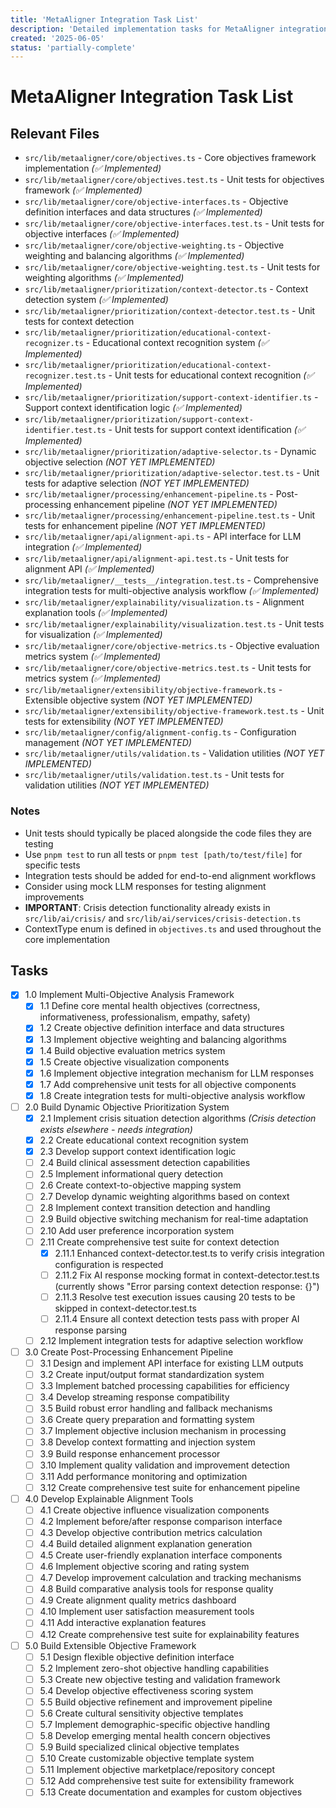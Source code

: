 ```yaml
---
title: 'MetaAligner Integration Task List'
description: 'Detailed implementation tasks for MetaAligner integration'
created: '2025-06-05'
status: 'partially-complete'
---
```


# MetaAligner Integration Task List

## Relevant Files

- `src/lib/metaaligner/core/objectives.ts` - Core objectives framework implementation _(✅ Implemented)_
- `src/lib/metaaligner/core/objectives.test.ts` - Unit tests for objectives framework _(✅ Implemented)_
- `src/lib/metaaligner/core/objective-interfaces.ts` - Objective definition interfaces and data structures _(✅ Implemented)_
- `src/lib/metaaligner/core/objective-interfaces.test.ts` - Unit tests for objective interfaces _(✅ Implemented)_
- `src/lib/metaaligner/core/objective-weighting.ts` - Objective weighting and balancing algorithms _(✅ Implemented)_
- `src/lib/metaaligner/core/objective-weighting.test.ts` - Unit tests for weighting algorithms _(✅ Implemented)_
- `src/lib/metaaligner/prioritization/context-detector.ts` - Context detection system _(✅ Implemented)_
- `src/lib/metaaligner/prioritization/context-detector.test.ts` - Unit tests for context detection
- `src/lib/metaaligner/prioritization/educational-context-recognizer.ts` - Educational context recognition system _(✅ Implemented)_
- `src/lib/metaaligner/prioritization/educational-context-recognizer.test.ts` - Unit tests for educational context recognition _(✅ Implemented)_
- `src/lib/metaaligner/prioritization/support-context-identifier.ts` - Support context identification logic _(✅ Implemented)_
- `src/lib/metaaligner/prioritization/support-context-identifier.test.ts` - Unit tests for support context identification _(✅ Implemented)_
- `src/lib/metaaligner/prioritization/adaptive-selector.ts` - Dynamic objective selection _(NOT YET IMPLEMENTED)_
- `src/lib/metaaligner/prioritization/adaptive-selector.test.ts` - Unit tests for adaptive selection _(NOT YET IMPLEMENTED)_
- `src/lib/metaaligner/processing/enhancement-pipeline.ts` - Post-processing enhancement pipeline _(NOT YET IMPLEMENTED)_
- `src/lib/metaaligner/processing/enhancement-pipeline.test.ts` - Unit tests for enhancement pipeline _(NOT YET IMPLEMENTED)_
- `src/lib/metaaligner/api/alignment-api.ts` - API interface for LLM integration _(✅ Implemented)_
- `src/lib/metaaligner/api/alignment-api.test.ts` - Unit tests for alignment API _(✅ Implemented)_
- `src/lib/metaaligner/__tests__/integration.test.ts` - Comprehensive integration tests for multi-objective analysis workflow _(✅ Implemented)_
- `src/lib/metaaligner/explainability/visualization.ts` - Alignment explanation tools _(✅ Implemented)_
- `src/lib/metaaligner/explainability/visualization.test.ts` - Unit tests for visualization _(✅ Implemented)_
- `src/lib/metaaligner/core/objective-metrics.ts` - Objective evaluation metrics system _(✅ Implemented)_
- `src/lib/metaaligner/core/objective-metrics.test.ts` - Unit tests for metrics system _(✅ Implemented)_
- `src/lib/metaaligner/extensibility/objective-framework.ts` - Extensible objective system _(NOT YET IMPLEMENTED)_
- `src/lib/metaaligner/extensibility/objective-framework.test.ts` - Unit tests for extensibility _(NOT YET IMPLEMENTED)_
- `src/lib/metaaligner/config/alignment-config.ts` - Configuration management _(NOT YET IMPLEMENTED)_
- `src/lib/metaaligner/utils/validation.ts` - Validation utilities _(NOT YET IMPLEMENTED)_
- `src/lib/metaaligner/utils/validation.test.ts` - Unit tests for validation utilities _(NOT YET IMPLEMENTED)_

### Notes

- Unit tests should typically be placed alongside the code files they are testing
- Use `pnpm test` to run all tests or `pnpm test [path/to/test/file]` for specific tests
- Integration tests should be added for end-to-end alignment workflows
- Consider using mock LLM responses for testing alignment improvements
- **IMPORTANT**: Crisis detection functionality already exists in `src/lib/ai/crisis/` and `src/lib/ai/services/crisis-detection.ts`
- ContextType enum is defined in `objectives.ts` and used throughout the core implementation

## Tasks

- [x] 1.0 Implement Multi-Objective Analysis Framework
  - [x] 1.1 Define core mental health objectives (correctness, informativeness, professionalism, empathy, safety)
  - [x] 1.2 Create objective definition interface and data structures
  - [x] 1.3 Implement objective weighting and balancing algorithms
  - [x] 1.4 Build objective evaluation metrics system
  - [x] 1.5 Create objective visualization components
  - [x] 1.6 Implement objective integration mechanism for LLM responses
  - [x] 1.7 Add comprehensive unit tests for all objective components
  - [x] 1.8 Create integration tests for multi-objective analysis workflow

- [ ] 2.0 Build Dynamic Objective Prioritization System
  - [x] 2.1 Implement crisis situation detection algorithms _(Crisis detection exists elsewhere - needs integration)_
  - [x] 2.2 Create educational context recognition system
  - [x] 2.3 Develop support context identification logic
  - [ ] 2.4 Build clinical assessment detection capabilities
  - [ ] 2.5 Implement informational query detection
  - [ ] 2.6 Create context-to-objective mapping system
  - [ ] 2.7 Develop dynamic weighting algorithms based on context
  - [ ] 2.8 Implement context transition detection and handling
  - [ ] 2.9 Build objective switching mechanism for real-time adaptation
  - [ ] 2.10 Add user preference incorporation system
  - [ ] 2.11 Create comprehensive test suite for context detection
    - [x] 2.11.1 Enhanced context-detector.test.ts to verify crisis integration configuration is respected
    - [ ] 2.11.2 Fix AI response mocking format in context-detector.test.ts (currently shows "Error parsing context detection response: {}")
    - [ ] 2.11.3 Resolve test execution issues causing 20 tests to be skipped in context-detector.test.ts
    - [ ] 2.11.4 Ensure all context detection tests pass with proper AI response parsing
  - [ ] 2.12 Implement integration tests for adaptive selection workflow

- [ ] 3.0 Create Post-Processing Enhancement Pipeline
  - [ ] 3.1 Design and implement API interface for existing LLM outputs
  - [ ] 3.2 Create input/output format standardization system
  - [ ] 3.3 Implement batched processing capabilities for efficiency
  - [ ] 3.4 Develop streaming response compatibility
  - [ ] 3.5 Build robust error handling and fallback mechanisms
  - [ ] 3.6 Create query preparation and formatting system
  - [ ] 3.7 Implement objective inclusion mechanism in processing
  - [ ] 3.8 Develop context formatting and injection system
  - [ ] 3.9 Build response enhancement processor
  - [ ] 3.10 Implement quality validation and improvement detection
  - [ ] 3.11 Add performance monitoring and optimization
  - [ ] 3.12 Create comprehensive test suite for enhancement pipeline

- [ ] 4.0 Develop Explainable Alignment Tools
  - [ ] 4.1 Create objective influence visualization components
  - [ ] 4.2 Implement before/after response comparison interface
  - [ ] 4.3 Develop objective contribution metrics calculation
  - [ ] 4.4 Build detailed alignment explanation generation
  - [ ] 4.5 Create user-friendly explanation interface components
  - [ ] 4.6 Implement objective scoring and rating system
  - [ ] 4.7 Develop improvement calculation and tracking mechanisms
  - [ ] 4.8 Build comparative analysis tools for response quality
  - [ ] 4.9 Create alignment quality metrics dashboard
  - [ ] 4.10 Implement user satisfaction measurement tools
  - [ ] 4.11 Add interactive explanation features
  - [ ] 4.12 Create comprehensive test suite for explainability features

- [ ] 5.0 Build Extensible Objective Framework
  - [ ] 5.1 Design flexible objective definition interface
  - [ ] 5.2 Implement zero-shot objective handling capabilities
  - [ ] 5.3 Create new objective testing and validation framework
  - [ ] 5.4 Develop objective effectiveness scoring system
  - [ ] 5.5 Build objective refinement and improvement pipeline
  - [ ] 5.6 Create cultural sensitivity objective templates
  - [ ] 5.7 Implement demographic-specific objective handling
  - [ ] 5.8 Develop emerging mental health concern objectives
  - [ ] 5.9 Build specialized clinical objective templates
  - [ ] 5.10 Create customizable objective template system
  - [ ] 5.11 Implement objective marketplace/repository concept
  - [ ] 5.12 Add comprehensive test suite for extensibility framework
  - [ ] 5.13 Create documentation and examples for custom objectives